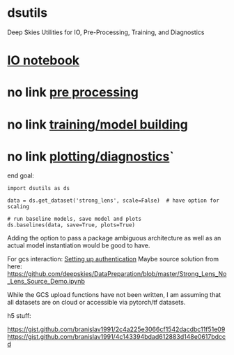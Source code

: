 # dsutils
Deep Skies Utilities for IO, Pre-Processing, Training, and Diagnostics

# [IO notebook](https://colab.research.google.com/drive/1qw73O-zC8_3Tmlq-1rpdLjZ_omr0u0Xj)
# no link [pre processing]()
# no link [training/model building]()
# no link [plotting/diagnostics]()`

end goal:

```
import dsutils as ds

data = ds.get_dataset('strong_lens', scale=False)  # have option for scaling

# run baseline models, save model and plots
ds.baselines(data, save=True, plots=True)

```

Adding the option to pass a package ambiguous architecture as well as an actual model instantiation would be good to have.


For gcs interaction:
  [Setting up authentication](https://cloud.google.com/storage/docs/reference/libraries)
Maybe source solution from here:
https://github.com/deepskies/DataPreparation/blob/master/Strong_Lens_No_Lens_Source_Demo.ipynb


While the GCS upload functions have not been written, I am assuming that all datasets are on cloud or accessible via pytorch/tf datasets.

h5 stuff:

https://gist.github.com/branislav1991/2c4a225e3066cf1542dacdbc11f51e09
https://gist.github.com/branislav1991/4c143394bdad612883d148e0617bdccd
